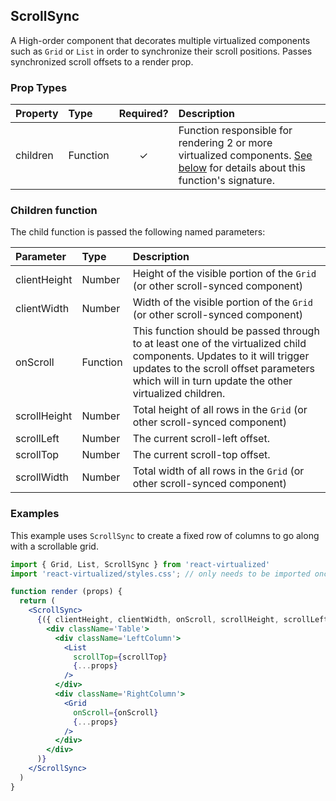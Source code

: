ScrollSync
---------------

A High-order component that decorates multiple virtualized components such as `Grid` or `List` in order to synchronize their scroll positions. Passes synchronized scroll offsets to a render prop.

### Prop Types
| Property | Type     | Required? | Description                                                                                                                                       |
| :------- | :------- | :-------: | :------------------------------------------------------------------------------------------------------------------------------------------------ |
| children | Function | ✓         | Function responsible for rendering 2 or more virtualized components. [See below](#children-function) for details about this function's signature. |

### Children function

The child function is passed the following named parameters:

| Parameter    | Type     | Description                                                                                                                                                                                                              |
| :----------- | :------- | :----------------------------------------------------------------------------------------------------------------------------------------------------------------------------------------------------------------------- |
| clientHeight | Number   | Height of the visible portion of the `Grid` (or other scroll-synced component)                                                                                                                                           |
| clientWidth  | Number   | Width of the visible portion of the `Grid` (or other scroll-synced component)                                                                                                                                            |
| onScroll     | Function | This function should be passed through to at least one of the virtualized child components. Updates to it will trigger updates to the scroll offset parameters which will in turn update the other virtualized children. |
| scrollHeight | Number   | Total height of all rows in the `Grid` (or other scroll-synced component)                                                                                                                                                |
| scrollLeft   | Number   | The current scroll-left offset.                                                                                                                                                                                          |
| scrollTop    | Number   | The current scroll-top offset.                                                                                                                                                                                           |
| scrollWidth  | Number   | Total width of all rows in the `Grid` (or other scroll-synced component)                                                                                                                                                 |

### Examples

This example uses `ScrollSync` to create a fixed row of columns to go along with a scrollable grid.

```jsx
import { Grid, List, ScrollSync } from 'react-virtualized'
import 'react-virtualized/styles.css'; // only needs to be imported once

function render (props) {
  return (
    <ScrollSync>
      {({ clientHeight, clientWidth, onScroll, scrollHeight, scrollLeft, scrollTop, scrollWidth }) => (
        <div className='Table'>
          <div className='LeftColumn'>
            <List
              scrollTop={scrollTop}
              {...props}
            />
          </div>
          <div className='RightColumn'>
            <Grid
              onScroll={onScroll}
              {...props}
            />
          </div>
        </div>
      )}
    </ScrollSync>
  )
}
```
